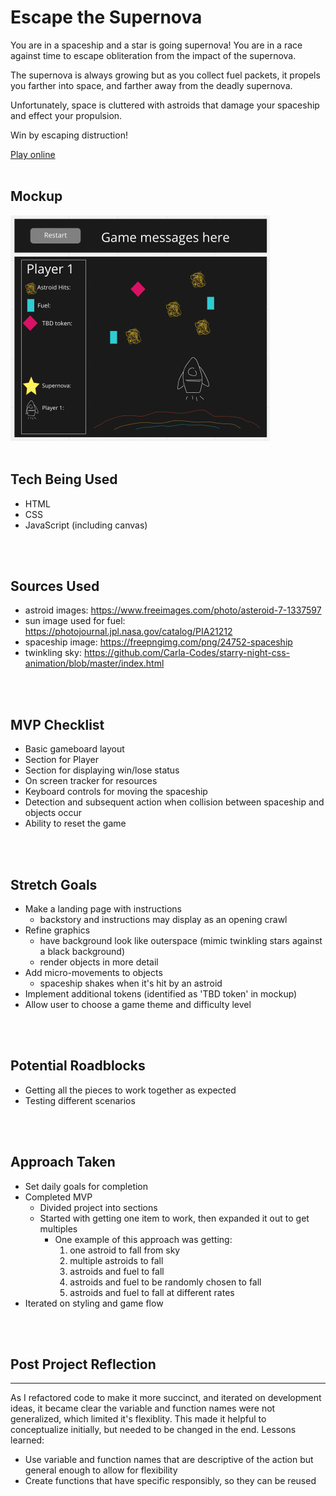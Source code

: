 # Escape the Supernova

You are in a spaceship and a star is going supernova! You are in a race against time to escape obliteration from the impact of the supernova. 

The supernova is always growing but as you collect fuel packets, it propels you farther into space, and farther away from the deadly supernova. 

Unfortunately, space is cluttered with astroids that damage your spaceship and effect your propulsion. 

Win by escaping distruction!

[Play online](https://nancyd333.github.io/Project1/)
</br>
</br>

## Mockup

![mockup for game](mockup2.png)
</br>
</br>

## Tech Being Used

- HTML
- CSS
- JavaScript (including canvas)
</br>
</br>

## Sources Used

- astroid images: https://www.freeimages.com/photo/asteroid-7-1337597
- sun image used for fuel: https://photojournal.jpl.nasa.gov/catalog/PIA21212
- spaceship image: https://freepngimg.com/png/24752-spaceship
- twinkling sky: https://github.com/Carla-Codes/starry-night-css-animation/blob/master/index.html 
</br>
</br>

## MVP Checklist

- Basic gameboard layout<br>
- Section for Player<br>
- Section for displaying win/lose status<br>
- On screen tracker for resources<br>
- Keyboard controls for moving the spaceship<br>
- Detection and subsequent action when collision between spaceship and objects occur<br>
- Ability to reset the game
</br>
</br>

## Stretch Goals

- Make a landing page with instructions 
    - backstory and instructions may display as an opening crawl
- Refine graphics
    - have background look like outerspace (mimic twinkling stars against a black background)
    - render objects in more detail 
- Add micro-movements to objects
    - spaceship shakes when it's hit by an astroid
- Implement additional tokens (identified as 'TBD token' in mockup)
- Allow user to choose a game theme and difficulty level
</br>
</br>

## Potential Roadblocks

- Getting all the pieces to work together as expected
- Testing different scenarios
</br>
</br>

## Approach Taken

- Set daily goals for completion
- Completed MVP
    -  Divided project into sections
    -  Started with getting one item to work, then expanded it out to get multiples
        - One example of this approach was getting:
            1. one astroid to fall from sky
            2. multiple astroids to fall
            3. astroids and fuel to fall
            4. astroids and fuel to be randomly chosen to fall
            5. astroids and fuel to fall at different rates
- Iterated on styling and game flow
</br>
</br>

## Post Project Reflection
---
As I refactored code to make it more succinct, and iterated on development ideas, it became clear the variable and function names were not generalized, which limited it's flexiblity. This made it helpful to conceptualize initially, but needed to be changed in the end. Lessons learned:
- Use variable and function names that are descriptive of the action but general enough to allow for flexibility
- Create functions that have specific responsibly, so they can be reused
</br>
</br>
